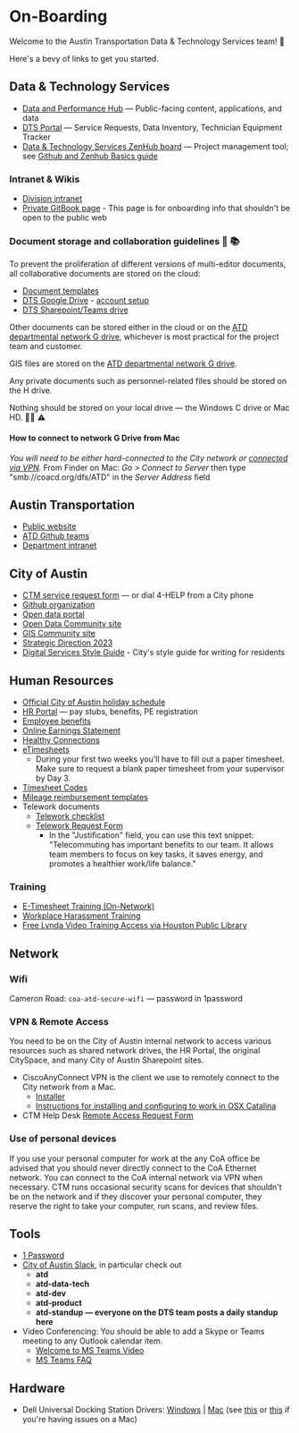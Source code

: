 # On-Boarding

​Welcome to the Austin Transportation Data & Technology Services team! 👋

Here's a bevy of links to get you started.​

## Data & Technology Services

* [Data and Performance Hub](http://transportation.austintexas.io/) — Public-facing content, applications, and data
* [DTS Portal](http://atd.knack.com/dts) — Service Requests, Data Inventory, Technician Equipment Tracker
* [Data & Technology Services ZenHub board](https://github.com/cityofaustin/atd-data-tech#workspaces/data--tech-services-5caf7dc6ecad11531cc418ef/board?repos=138333607) — Project management tool; see [Github and Zenhub Basics guide](../product-ops/github-project-management.md) 

### Intranet & Wikis

* [Division intranet](https://cityofaustin.sharepoint.com/sites/ATD/DTS/default.aspx)
* [Private GitBook page](https://app.gitbook.com/@atd-dts/s/dts-service-desk-knowledge-base/onboarding/general) - This page is for onboarding info that shouldn't be open to the public web

### Document storage and collaboration guidelines 📝 📚

​To prevent the proliferation of different versions of multi-editor documents, all collaborative documents are stored on the cloud:

* [Document templates](https://drive.google.com/open?id=1Txqc8xGkwa3h9lrRoXGzGjLlVo0S8DA6)
* ​[DTS Google Drive](https://drive.google.com/drive/folders/1fNmU-czryk5wJsn1gmb4WYUJJdut8Me7)​ - [​account setup](https://github.com/cityofaustin/atd-data-tech/wiki/Using-Google-as-a-City-employee)​​
* [DTS Sharepoint/Teams drive](https://teams.microsoft.com/_#/tab::7dc26d1f-21aa-43dd-9dd9-ab25188b15a7/General?threadId=19:6125816a2bd34142a9b23fc916a968b8%40thread.skype&ctx=channel)

Other documents can be stored either in the cloud or on the [ATD departmental network G drive](https://coacd.org/dfs/ATD), whichever is most practical for the project team and customer.

GIS files are stored on the [ATD departmental network G drive](https://coacd.org/dfs/ATD).

Any private documents such as personnel-related files should be stored on the H drive.

Nothing should be stored on your local drive — the Windows C drive or Mac HD. 🙅‍♀️ ⚠️

#### **How to connect to network G Drive from Mac** <a id="g-drive-from-mac"></a>

_You will need to be either hard-connected to the City network or_ [_connected via VPN_](https://atd-dts.gitbook.io/wiki/on-boarding#vpn-and-remote-access)_._ From Finder on Mac: _Go &gt; Connect to Server_ then type "smb://coacd.org/dfs/ATD" in the _Server Address_ field

## Austin Transportation

* [Public website](http://www.austintexas.gov/department/transportation)
* [ATD Github teams](https://github.com/orgs/cityofaustin/teams/transportation)
* [Department intranet](https://cityofaustin.sharepoint.com/sites/ATD/default.aspx)

## City of Austin

* [CTM service request form](https://cityofaustin.seamlessdocs.com/f/service_desk) — or dial 4-HELP from a City phone
* [Github organization](https://github.com/cityofaustin)
* [Open data portal](https://data.austintexas.gov/)
* [Open Data Community site](https://opendata.bloomfire.com/)
* [GIS Community site](https://austingis.bloomfire.com/)
* [Strategic Direction 2023](https://austinstrategicplan.bloomfire.com/posts/3301043-austin-strategic-direction-2023-final)
* [Digital Services Style Guide](https://cityofaustin.github.io/digital-services-style-guide/introduction/) - City's style guide for writing for residents

## Human Resources

* [Official City of Austin holiday schedule](http://www.austintexas.gov/department/official-city-holidays)
* [HR Portal](https://hrdcfprod.coacd.org/) — pay stubs, benefits, PE registration
* [Employee benefits](http://www.austintexas.gov/department/active-employee-benefits/)
* [Online Earnings Statement](https://www.ci.austin.tx.us/eaccess/default.cfm)
* [Healthy Connections](http://cityspace.ci.austin.tx.us/services/healthyconnections)
* [eTimesheets](https://pwdweb.austintexas.gov/timesheet/pwd.cfm)
  * During your first two weeks you'll have to fill out a paper timesheet. Make sure to request a blank paper timesheet from your supervisor by Day 3.
* [Timesheet Codes](https://cityofaustin.sharepoint.com/sites/ATD/Administration/SitePages/Earn%20Codes.aspx)
* [Mileage reimbursement templates](https://cityofaustin.sharepoint.com/:b:/r/sites/ATD/DTS/Shared%20Documents/Admin/MileageReport_TEMPLATE_FY19_fillable.pdf?csf=1)
* Telework documents
  * [Telework checklist](on-boarding:files/telework_checklist.pdf)
  * [Telework Request Form](on-boarding:files/Telework_Request_Form_fillable.pdf)
    * In the "Justification" field, you can use this text snippet: "Telecommuting has important benefits to our team. It allows team members to focus on key tasks, it saves energy, and promotes a healthier work/life balance."

### Training

* [E-Timesheet Training \(On-Network\)](http://coaspweb1/sites/PWD/PWU/SitePages/ATDLearn.aspx)
* [Workplace Harassment Training](http://coaspweb1/sites/PWD/PWU/SitePages/ATDLearn.aspx)
* [Free Lynda Video Training Access via Houston Public Library](https://austininnovation.slack.com/archives/C04KZA1TX/p1562946735079000)

## Network

### Wifi

Cameron Road: `coa-atd-secure-wifi` — password in 1password

### VPN & Remote Access

You need to be on the City of Austin internal network to access various resources such as shared network drives, the HR Portal, the original CitySpace, and many City of Austin Sharepoint sites.

* CiscoAnyConnect VPN is the client we use to remotely connect to the City network from a Mac. 
  * [Installer](https://drive.google.com/file/d/1YJFvFCGJIbXhgnl_omWwTGQR2dpmMyAo/view?usp=sharing)
  * [Instructions for installing and configuring to work in OSX Catalina](https://docs.google.com/document/d/1_RoFPflbpzvWOuSq7g2WbNidgPkbWdTmIoa4Fftf94Q/edit#)  
* CTM Help Desk [Remote Access Request Form](https://apps.austintexas.gov/helpdesk/remote/)

### Use of personal devices

If you use your personal computer for work at the any CoA office be advised that you should never directly connect to the CoA Ethernet network. You can connect to the CoA internal network via VPN when necessary. CTM runs occasional security scans for devices that shouldn't be on the network and if they discover your personal computer, they reserve the right to take your computer, run scans, and review files.

## Tools

* [1 Password](http://1password.com/)
* [City of Austin Slack](https://austininnovation.slack.com/signup), in particular check out 
  * **atd**
  * **atd-data-tech**
  * **atd-dev​**
  * **atd-product​**
  * **atd-standup — everyone on the DTS team posts a daily standup here**
* Video Conferencing: You should be able to add a Skype or Teams meeting to any Outlook calendar item. 
  * [Welcome to MS Teams Video](https://support.office.com/en-us/article/video-welcome-to-microsoft-teams-b98d533f-118e-4bae-bf44-3df2470c2b12)
  * [MS Teams FAQ](https://teams.microsoft.com/_#/help)

## Hardware

* Dell Universal Docking Station Drivers: [Windows](https://www.dell.com/support/home/us/en/04/product-support/product/dell-universal-dock-d6000/drivers) \| [Mac](https://www.displaylink.com/downloads/macos) \(see [this](https://support.displaylink.com/knowledgebase/articles/1188004-macos-10-13-or-10-14-video-functionality-not-enab) or [this](https://support.displaylink.com/knowledgebase/articles/1916602-macos-catalina-10-15-screen-recording-permission) if you're having issues on a Mac\)


